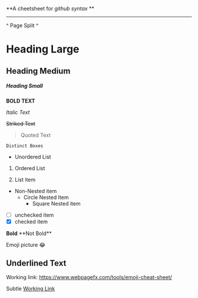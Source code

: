 **A cheetsheet for _github syntax_ **

***
^ Page Split ^

# Heading Large
## Heading Medium
##### Heading Small

**BOLD TEXT**

_Italic Text_

~~Striked Text~~

>Quoted Text

```
Distinct Boxes
```

- Unordered List
1. Ordered List

1. List item
- Non-Nested item
    - Circle Nested Item
      - Square Nested item
      
- [ ] unchecked item
- [x] checked item

**Bold** 
\*\*Not Bold\*\*

Emoji picture :joy:

Underlined Text 
---

Working link:
https://www.webpagefx.com/tools/emoji-cheat-sheet/


Subtle [Working Link](https://www.webpagefx.com/tools/emoji-cheat-sheet/)  
